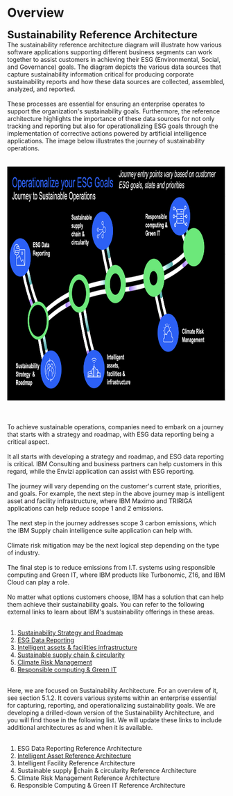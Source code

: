 

# Overview

<font size="5"><b>Sustainability Reference Architecture <br></b></font>The sustainability reference architecture diagram will illustrate how various software applications supporting different business segments can work together to assist customers in achieving their ESG (Environmental, Social, and Governance) goals. The diagram depicts the various data sources that capture sustainability information critical for producing corporate sustainability reports and how these data sources are collected, assembled, analyzed, and reported. <br><br>These processes are essential for ensuring an enterprise operates to support the organization's sustainability goals. Furthermore, the reference architecture highlights the importance of these data sources for not only tracking and reporting but also for operationalizing ESG goals through the implementation of corrective actions powered by artificial intelligence applications. The image below illustrates the journey of sustainability operations. <br><br><br><img style="height: 539px; width: 913px;" src="../files/file_723998e12ed0dc88.png"><div><br></div><div><br></div>To achieve sustainable operations, companies need to embark on a journey that starts with a strategy and roadmap, with ESG data reporting being a critical aspect. <br><br> It all starts with developing a strategy and roadmap, and ESG data reporting is critical. IBM Consulting and business partners can help customers in this regard, while the Envizi application can assist with ESG reporting. <br><br>The journey will vary depending on the customer's current state, priorities, and goals. For example, the next step in the above journey map is intelligent asset and facility infrastructure, where IBM Maximo and TRIRIGA applications can help reduce scope 1 and 2 emissions. <br><br>The next step in the journey addresses scope 3 carbon emissions, which the IBM Supply chain intelligence suite application can help with. <br><br>Climate risk mitigation may be the next logical step depending on the type of industry. <br><br>The final step is to reduce emissions from I.T. systems using responsible computing and Green IT, where IBM products like Turbonomic, Z16, and IBM Cloud can play a role. <br><br><div>No matter what options customers choose, IBM has a solution that can help them achieve their sustainability goals. You can refer to the following external links to learn about IBM's sustainability offerings in these areas. </div><div><br></div><ol><li><a href="https://www.ibm.com/resources/sustainability/guidebook-build" target="_blank">Sustainability Strategy and Roadmap</a></li><li><a href="https://www.ibm.com/products/envizi" target="_blank">ESG Data Reporting</a><br></li><li><a href="https://www.ibm.com/resources/guides/intelligent-asset-management/" target="_blank">Intelligent assets & facilities infrastructure </a><br></li><li><a href="https://www.ibm.com/supply-chain" target="_blank">Sustainable supply chain & circularity</a><br></li><li><a href="https://www.ibm.com/resources/business-operations/manage-climate-risk" target="_blank">Climate Risk Management</a><br></li><li><a href="https://www.ibm.com/resources/guides/business-operations/embrace-green-it" target="_blank">Responsible computing & Green IT</a><br></li></ol><br>Here, we are focused on Sustainability Architecture. For an overview of it, see section 5.1.2. It covers various systems within an enterprise essential for capturing, reporting, and operationalizing sustainability goals. We are developing a drilled-down version of the Sustainability Architecture, and you will find those in the following list. We will update these links to include additional architectures as and when it is available. <br><br><ol><li>ESG Data Reporting Reference Architecture<br></li><li><a href="https://ibm.github.io/intelligent-asset-reference-architecture" target="_blank">Intelligent Asset Reference Architecture</a><br></li><li>Intelligent Facility Reference Architecture<br></li><li>Sustainable supply chain & circularity Reference Architecture<br></li><li>Climate Risk Management Reference Architecture<br></li><li>Responsible Computing & Green IT Reference Architecture<br></li></ol><div><br></div><br>
